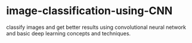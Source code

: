 # image-classification-using-CNN
classify images and get better results using convolutional neural network and basic deep learning concepts and techniques.
